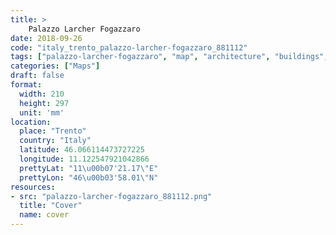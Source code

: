 ```yaml
---
title: > 
    Palazzo Larcher Fogazzaro
date: 2018-09-26
code: "italy_trento_palazzo-larcher-fogazzaro_881112"
tags: ["palazzo-larcher-fogazzaro", "map", "architecture", "buildings", "Trento", "Italy"]
categories: ["Maps"]
draft: false
format:
  width: 210
  height: 297
  unit: 'mm'
location:
  place: "Trento"
  country: "Italy"
  latitude: 46.066114473727225
  longitude: 11.122547921042866
  prettyLat: "11\u00b07'21.17\"E"
  prettyLon: "46\u00b03'58.01\"N"
resources:
- src: "palazzo-larcher-fogazzaro_881112.png"
  title: "Cover"
  name: cover
---
```

